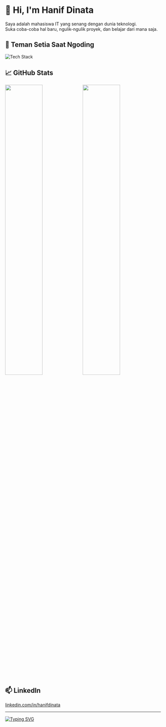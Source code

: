 # 👋 Hi, I'm Hanif Dinata

Saya adalah mahasiswa IT yang senang dengan dunia teknologi.  
Suka coba-coba hal baru, ngulik-ngulik proyek, dan belajar dari mana saja.

## 🚀 Teman Setia Saat Ngoding
![Tech Stack](https://skillicons.dev/icons?i=html,css,js,php,spring,docker,git,figma,vscode,go)

## 📈 GitHub Stats
<p>
  <img width="49%" src="https://github-readme-stats.vercel.app/api?username=hanifdinataa&show_icons=true&theme=tokyonight" />
  <img width="49%" src="https://github-readme-streak-stats.herokuapp.com/?user=hanifdinataa&theme=tokyonight" />
</p>

## 📫 LinkedIn

[linkedin.com/in/hanifdinata](https://linkedin.com/in/hanifdinata)

---

[![Typing SVG](https://readme-typing-svg.herokuapp.com?color=00F700&lines=Ngoding+karena+seru;Belajar+karena+penasaran;Berbagi+karena+bermanfaat)](https://git.io/typing-svg)
